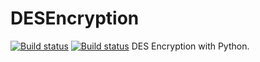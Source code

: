 # DESEncryption
[![Build status](https://ci.appveyor.com/api/projects/status/fukj0t7etcnes4nh?svg=true)](https://ci.appveyor.com/project/JamesBr0wn/des-encryption) [![Build status](https://ci.appveyor.com/api/projects/status/fukj0t7etcnes4nh/branch/master?svg=true)](https://ci.appveyor.com/project/JamesBr0wn/des-encryption/branch/master)
DES Encryption with Python.
